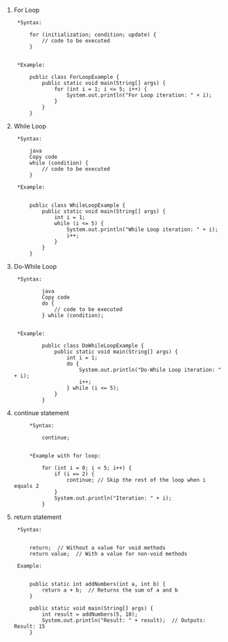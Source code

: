 1. For Loop

        *Syntax:

            for (initialization; condition; update) {
                // code to be executed
            }


        *Example:

            public class ForLoopExample {
                public static void main(String[] args) {
                    for (int i = 1; i <= 5; i++) {
                        System.out.println("For Loop iteration: " + i);
                    }
                }
            }


2. While Loop

        *Syntax:

            java
            Copy code
            while (condition) {
                // code to be executed
            }

        *Example:


            public class WhileLoopExample {
                public static void main(String[] args) {
                    int i = 1;
                    while (i <= 5) {
                        System.out.println("While Loop iteration: " + i);
                        i++;
                    }
                }
            }




3. Do-While Loop

        *Syntax:

                java
                Copy code
                do {
                    // code to be executed
                } while (condition);


        *Example:

                public class DoWhileLoopExample {
                    public static void main(String[] args) {
                        int i = 1;
                        do {
                            System.out.println("Do-While Loop iteration: " + i);
                            i++;
                        } while (i <= 5);
                    }
                }


4. continue statement

            *Syntax:

                continue;


            *Example with for loop:

                for (int i = 0; i < 5; i++) {
                    if (i == 2) {
                        continue; // Skip the rest of the loop when i equals 2
                    }
                    System.out.println("Iteration: " + i);
                }


5. return statement

        *Syntax:


            return;  // Without a value for void methods
            return value;  // With a value for non-void methods

        Example:


            public static int addNumbers(int a, int b) {
                return a + b;  // Returns the sum of a and b
            }

            public static void main(String[] args) {
                int result = addNumbers(5, 10);
                System.out.println("Result: " + result);  // Outputs: Result: 15
            }